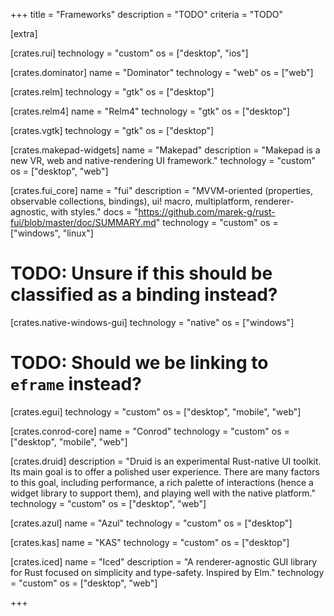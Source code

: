 +++
title = "Frameworks"
description = "TODO"
criteria = "TODO"

[extra]

[crates.rui]
technology = "custom"
os = ["desktop", "ios"]

[crates.dominator]
name = "Dominator"
technology = "web"
os = ["web"]

[crates.relm]
technology = "gtk"
os = ["desktop"]

[crates.relm4]
name = "Relm4"
technology = "gtk"
os = ["desktop"]

[crates.vgtk]
technology = "gtk"
os = ["desktop"]

[crates.makepad-widgets]
name = "Makepad"
description = "Makepad is a new VR, web and native-rendering UI framework."
technology = "custom"
os = ["desktop", "web"]

[crates.fui_core]
name = "fui"
description = "MVVM-oriented (properties, observable collections, bindings), ui! macro, multiplatform, renderer-agnostic, with styles."
docs = "https://github.com/marek-g/rust-fui/blob/master/doc/SUMMARY.md"
technology = "custom"
os = ["windows", "linux"]

# TODO: Unsure if this should be classified as a binding instead?
[crates.native-windows-gui]
technology = "native"
os = ["windows"]

# TODO: Should we be linking to `eframe` instead?
[crates.egui]
technology = "custom"
os = ["desktop", "mobile", "web"]

[crates.conrod-core]
name = "Conrod"
technology = "custom"
os = ["desktop", "mobile", "web"]

[crates.druid]
description = "Druid is an experimental Rust-native UI toolkit. Its main goal is to offer a polished user experience. There are many factors to this goal, including performance, a rich palette of interactions (hence a widget library to support them), and playing well with the native platform."
technology = "custom"
os = ["desktop", "web"]

[crates.azul]
name = "Azul"
technology = "custom"
os = ["desktop"]

[crates.kas]
name = "KAS"
technology = "custom"
os = ["desktop"]

[crates.iced]
name = "Iced"
description = "A renderer-agnostic GUI library for Rust focused on simplicity and type-safety. Inspired by Elm."
technology = "custom"
os = ["desktop", "web"]

+++
